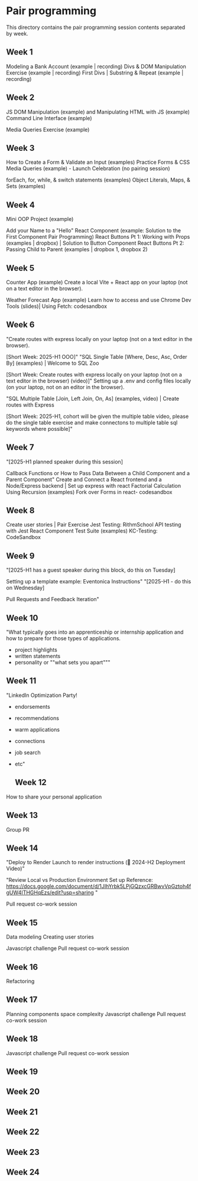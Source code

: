 # Pair programming

This directory contains the pair programming session contents separated by week.

## Week 1

Modeling a Bank Account (example | recording)
Divs & DOM Manipulation Exercise (example | recording)
First Divs | Substring & Repeat (example | recording)

## Week 2

JS DOM Manipulation (example) and Manipulating HTML with JS (example)
Command Line Interface (example)

Media Queries Exercise (example)

## Week 3

How to Create a Form & Validate an Input (examples)
Practice Forms & CSS Media Queries (example) - Launch Celebration (no pairing session)

forEach, for, while, & switch statements (examples)
Object Literals, Maps, & Sets (examples)

## Week 4

Mini OOP Project (example)

Add your Name to a "Hello" React Component (example: Solution to the First Component Pair Programming)
React Buttons Pt 1: Working with Props (examples | dropbox) | Solution to Button Component
React Buttons Pt 2: Passing Child to Parent (examples | dropbox 1, dropbox 2)

## Week 5

Counter App (example)
Create a local Vite + React app on your laptop (not on a text editor in the browser).

Weather Forecast App (example)
Learn how to access and use Chrome Dev Tools (slides)| Using Fetch: codesandbox

## Week 6

"Create routes with express locally on your laptop (not on a text editor in the browser).

[Short Week: 2025-H1 OOO]"
"SQL Single Table [Where, Desc, Asc, Order By] (examples) | Welcome to SQL Zoo

[Short Week: Create routes with express locally on your laptop (not on a text editor in the browser) (video)]"
Setting up a .env and config files locally (on your laptop, not on an editor in the browser).

"SQL Multiple Table [Join, Left Join, On, As] (examples, video) | Create routes with Express

[Short Week: 2025-H1, cohort will be given the multiple table video, please do the single table exercise and make connectons to multiple table sql keywords where possible]"

## Week 7

"[2025-H1 planned speaker during this session]

Callback Functions or How to Pass Data Between a Child Component and a Parent Component"
Create and Connect a React frontend and a Node/Express backend | Set up express with react
Factorial Calculation Using Recursion (examples)
Fork over Forms in react- codesandbox

## Week 8

Create user stories | Pair Exercise
Jest Testing: RithmSchool
API testing with Jest
React Component Test Suite (examples)
KC-Testing: CodeSandbox

## Week 9

"[2025-H1 has a guest speaker during this block, do this on Tuesday]

Setting up a template example: Eventonica Instructions"
"[2025-H1 - do this on Wednesday]

Pull Requests and Feedback Iteration"

## Week 10

"What typically goes into an apprenticeship or internship application and how to prepare for those types of applications.

- project highlights
- written statements
- personality or ""what sets you apart"""

## Week 11

"LinkedIn Optimization Party!

- endorsements

- recommendations
- warm applications
- connections

- job search
- etc"
  ## Week 12

How to share your personal application

## Week 13

Group PR

## Week 14

"Deploy to Render
Launch to render instructions
(🎦 2024-H2 Deployment Video)"

"Review Local vs Production Environment Set up
Reference: https://docs.google.com/document/d/1JIhYrbk5LPjGQzxcGRBwvVpGztoh4fgUW4ITHGHqEzs/edit?usp=sharing "

Pull request co-work session

## Week 15

Data modeling
Creating user stories

Javascript challenge
Pull request co-work session

## Week 16

Refactoring

## Week 17

Planning components
space complexity
Javascript challenge
Pull request co-work session

## Week 18

Javascript challenge
Pull request co-work session

## Week 19

## Week 20

## Week 21

## Week 22

## Week 23

## Week 24
